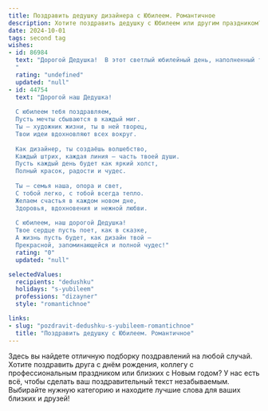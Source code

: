 ```yaml
---
title: Поздравить дедушку дизайнера с Юбилеем. Романтичное
description: Хотите поздравить дедушку с Юбилеем или другим праздником? Наш ИИ создаст незабываемое поздравление, а вы обязательно выделитесь среди других.  
date: 2024-10-01
tags: second tag
wishes:
- id: 86984
  text: "Дорогой Дедушка!  В этот светлый юбилейный день, наполненный теплом и любовью, хочу сказать тебе самые нежные слова благодарности и восхищения. Твой талант дизайнера — это нечто большее, чем просто профессия, это вдохновение, воплощенное в прекрасных формах и красках.  Ты словно художник, создающий  волшебство,  заставляющий сердца трепетать от красоты. Пусть твоя жизнь будет такой же яркой и неповторимой, как творения твоих рук! С юбилеем, любимый Дедушка!
  "
  rating: "undefined"
  updated: "null"
- id: 44754
  text: "Дорогой наш Дедушка!
  
  С юбилеем тебя поздравляем,
  Пусть мечты сбываются в каждый миг.
  Ты – художник жизни, ты в ней творец,
  Твои идеи вдохновляют всех вокруг.
  
  Как дизайнер, ты создаёшь волшебство,
  Каждый штрих, каждая линия – часть твоей души.
  Пусть каждый день будет как яркий холст,
  Полный красок, радости и чудес.
  
  Ты – семья наша, опора и свет,
  С тобой легко, с тобой всегда тепло.
  Желаем счастья в каждом новом дне,
  Здоровья, вдохновения и нежной любви.
  
  С юбилеем, наш дорогой Дедушка!
  Твое сердце пусть поет, как в сказке,
  А жизнь пусть будет, как дизайн твой –
  Прекрасной, запоминающейся и полной чудес!"
  rating: "0"
  updated: "null"

selectedValues:
  recipients: "dedushku"
  holidays: "s-yubileem"
  professions: "dizayner"
  style: "romantichnoe"

links:
- slug: "pozdravit-dedushku-s-yubileem-romantichnoe"
  title: "Поздравить дедушку с Юбилеем. Романтичное"
---
```


Здесь вы найдете отличную подборку поздравлений на любой случай. 
Хотите поздравить друга с днём рождения, коллегу с профессиональным праздником или близких с Новым годом? У нас есть всё, чтобы сделать ваш поздравительный текст незабываемым. Выбирайте нужную категорию и находите лучшие слова для ваших близких и друзей!
